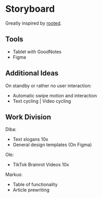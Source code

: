 # Storyboard

Greatly inspired by [rooted](https://hci.stanford.edu/courses/cs147/2021/wi/projects/Sustainability/Rooted/assignments/A5_Report.pdf).

## Tools

- Tablet with GoodNotes
- Figma

## Additional Ideas

On standby or rather no user interaction:
- Automatic swipe motion and interaction
- Text cycling | Video cycling

## Work Division

Diba:
- Text slogans 10x
- General design templates (On Figma)

Ole:
- TikTok Brainrot Videos 10x

Markus:
- Table of functionality
- Article prewriting
